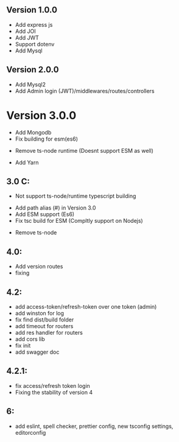 ## Version 1.0.0

+ Add express js
+ Add JOI
+ Add JWT
+ Support dotenv
+ Add Mysql

## Version 2.0.0

+ Add Mysql2
+ Add Admin login (JWT)/middlewares/routes/controllers

# Version 3.0.0

+ Add Mongodb
+ Fix building for esm(es6)
- Remove ts-node runtime (Doesnt support ESM as well)
+ Add Yarn

## 3.0 C:
- Not support ts-node/runtime typescript building
+ Add path alias (#) in Version 3.0
+ Add ESM support (Es6)
+ Fix tsc build for ESM (Compltly support on Nodejs)
- Remove ts-node


## 4.0:
+ Add version routes
+ fixing

## 4.2:
+ add access-token/refresh-token over one token (admin)
+ add winston for log
+ fix find dist/build folder
+ add timeout for routers
+ add res handler for routers
+ add cors lib
+ fix init
+ add swagger doc

## 4.2.1:
+ fix access/refresh token login
+ Fixing the stability of version 4

## 6:
+ add eslint, spell checker, prettier config, new tsconfig settings, editorconfig
